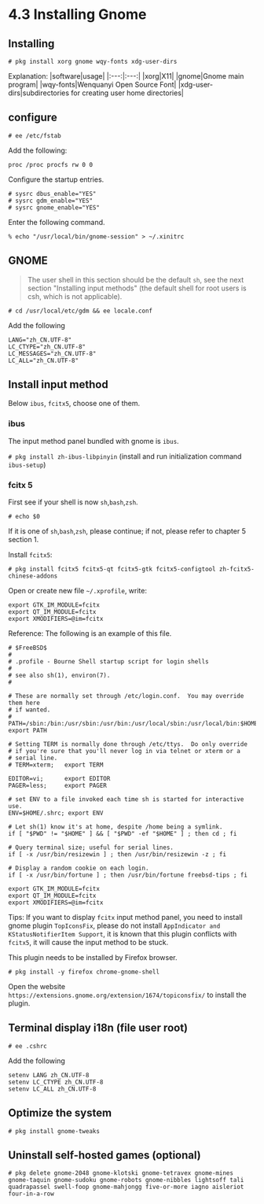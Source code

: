 # 4.3 Installing Gnome

## Installing

```
# pkg install xorg gnome wqy-fonts xdg-user-dirs
```

Explanation:
|software|usage|
|:---:|:---:|
|xorg|X11|
|gnome|Gnome main program|
|wqy-fonts|Wenquanyi Open Source Font|
|xdg-user-dirs|subdirectories for creating user home directories|

## configure

`# ee /etc/fstab` 

Add the following: 

```
proc /proc procfs rw 0 0
```

Configure the startup entries.

```
# sysrc dbus_enable="YES"
# sysrc gdm_enable="YES"
# sysrc gnome_enable="YES"
```

Enter the following command.

```
% echo "/usr/local/bin/gnome-session" > ~/.xinitrc
```

## GNOME

> The user shell in this section should be the default `sh`, see the next section "Installing input methods" (the default shell for root users is csh, which is not applicable).

`# cd /usr/local/etc/gdm && ee locale.conf`

Add the following

```
LANG="zh_CN.UTF-8"
LC_CTYPE="zh_CN.UTF-8"
LC_MESSAGES="zh_CN.UTF-8"
LC_ALL="zh_CN.UTF-8"
```

## Install input method

Below `ibus`, `fcitx5`, choose one of them.

### ibus

The input method panel bundled with gnome is `ibus`.

`# pkg install zh-ibus-libpinyin` (install and run initialization command `ibus-setup`)

### fcitx 5

First see if your shell is now `sh`,`bash`,`zsh`.

`# echo $0`

If it is one of `sh`,`bash`,`zsh`, please continue; if not, please refer to chapter 5 section 1.

Install `fcitx5`:

```
# pkg install fcitx5 fcitx5-qt fcitx5-gtk fcitx5-configtool zh-fcitx5-chinese-addons
```

Open or create new file `~/.xprofile`, write:

```
export GTK_IM_MODULE=fcitx
export QT_IM_MODULE=fcitx
export XMODIFIERS=@im=fcitx
```

Reference: The following is an example of this file.

```
# $FreeBSD$
#
# .profile - Bourne Shell startup script for login shells
#
# see also sh(1), environ(7).
#

# These are normally set through /etc/login.conf.  You may override them here
# if wanted.
# PATH=/sbin:/bin:/usr/sbin:/usr/bin:/usr/local/sbin:/usr/local/bin:$HOME/bin; export PATH

# Setting TERM is normally done through /etc/ttys.  Do only override
# if you're sure that you'll never log in via telnet or xterm or a
# serial line.
# TERM=xterm; 	export TERM

EDITOR=vi;   	export EDITOR
PAGER=less;  	export PAGER

# set ENV to a file invoked each time sh is started for interactive use.
ENV=$HOME/.shrc; export ENV

# Let sh(1) know it's at home, despite /home being a symlink.
if [ "$PWD" != "$HOME" ] && [ "$PWD" -ef "$HOME" ] ; then cd ; fi

# Query terminal size; useful for serial lines.
if [ -x /usr/bin/resizewin ] ; then /usr/bin/resizewin -z ; fi

# Display a random cookie on each login.
if [ -x /usr/bin/fortune ] ; then /usr/bin/fortune freebsd-tips ; fi

export GTK_IM_MODULE=fcitx
export QT_IM_MODULE=fcitx
export XMODIFIERS=@im=fcitx
```

Tips: If you want to display `fcitx` input method panel, you need to install gnome plugin `TopIconsFix`, please do not install `AppIndicator and KStatusNotifierItem Support`, it is known that this plugin conflicts with `fcitx5`, it will cause the input method to be stuck.

This plugin needs to be installed by Firefox browser.

```
# pkg install -y firefox chrome-gnome-shell
```

Open the website ``https://extensions.gnome.org/extension/1674/topiconsfix/`` to install the plugin.

## Terminal display i18n (file user root)

`# ee .cshrc`

Add the following

```
setenv LANG zh_CN.UTF-8
setenv LC_CTYPE zh_CN.UTF-8
setenv LC_ALL zh_CN.UTF-8
```

## Optimize the system

`# pkg install gnome-tweaks`

## Uninstall self-hosted games (optional)

```
# pkg delete gnome-2048 gnome-klotski gnome-tetravex gnome-mines gnome-taquin gnome-sudoku gnome-robots gnome-nibbles lightsoff tali quadrapassel swell-foop gnome-mahjongg five-or-more iagno aisleriot four-in-a-row
```
